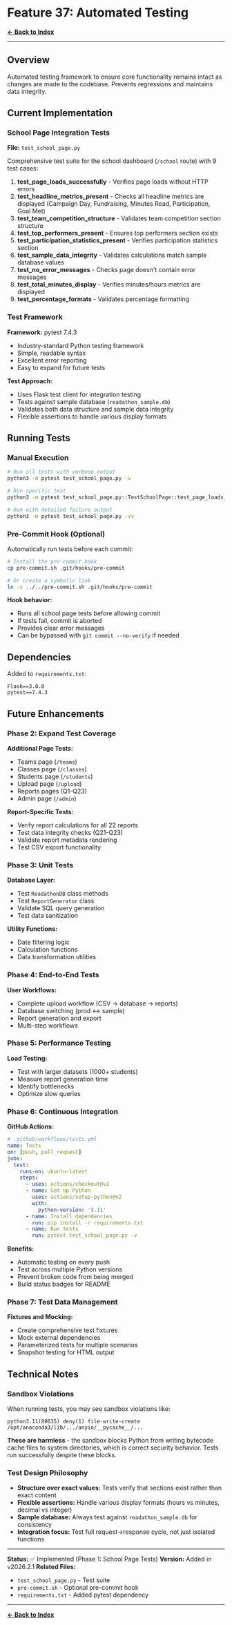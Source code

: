 # Feature 37: Automated Testing

**[← Back to Index](../00-INDEX.md)**

---

## Overview

Automated testing framework to ensure core functionality remains intact as changes are made to the codebase. Prevents regressions and maintains data integrity.

## Current Implementation

### School Page Integration Tests

**File:** `test_school_page.py`

Comprehensive test suite for the school dashboard (`/school` route) with 9 test cases:

1. **test_page_loads_successfully** - Verifies page loads without HTTP errors
2. **test_headline_metrics_present** - Checks all headline metrics are displayed (Campaign Day, Fundraising, Minutes Read, Participation, Goal Met)
3. **test_team_competition_structure** - Validates team competition section structure
4. **test_top_performers_present** - Ensures top performers section exists
5. **test_participation_statistics_present** - Verifies participation statistics section
6. **test_sample_data_integrity** - Validates calculations match sample database values
7. **test_no_error_messages** - Checks page doesn't contain error messages
8. **test_total_minutes_display** - Verifies minutes/hours metrics are displayed
9. **test_percentage_formats** - Validates percentage formatting

### Test Framework

**Framework:** pytest 7.4.3
- Industry-standard Python testing framework
- Simple, readable syntax
- Excellent error reporting
- Easy to expand for future tests

**Test Approach:**
- Uses Flask test client for integration testing
- Tests against sample database (`readathon_sample.db`)
- Validates both data structure and sample data integrity
- Flexible assertions to handle various display formats

## Running Tests

### Manual Execution

```bash
# Run all tests with verbose output
python3 -m pytest test_school_page.py -v

# Run specific test
python3 -m pytest test_school_page.py::TestSchoolPage::test_page_loads_successfully -v

# Run with detailed failure output
python3 -m pytest test_school_page.py -vv
```

### Pre-Commit Hook (Optional)

Automatically run tests before each commit:

```bash
# Install the pre-commit hook
cp pre-commit.sh .git/hooks/pre-commit

# Or create a symbolic link
ln -s ../../pre-commit.sh .git/hooks/pre-commit
```

**Hook behavior:**
- Runs all school page tests before allowing commit
- If tests fail, commit is aborted
- Provides clear error messages
- Can be bypassed with `git commit --no-verify` if needed

## Dependencies

Added to `requirements.txt`:
```
Flask==3.0.0
pytest==7.4.3
```

## Future Enhancements

### Phase 2: Expand Test Coverage

**Additional Page Tests:**
- Teams page (`/teams`)
- Classes page (`/classes`)
- Students page (`/students`)
- Upload page (`/upload`)
- Reports pages (Q1-Q23)
- Admin page (`/admin`)

**Report-Specific Tests:**
- Verify report calculations for all 22 reports
- Test data integrity checks (Q21-Q23)
- Validate report metadata rendering
- Test CSV export functionality

### Phase 3: Unit Tests

**Database Layer:**
- Test `ReadathonDB` class methods
- Test `ReportGenerator` class
- Validate SQL query generation
- Test data sanitization

**Utility Functions:**
- Date filtering logic
- Calculation functions
- Data transformation utilities

### Phase 4: End-to-End Tests

**User Workflows:**
- Complete upload workflow (CSV → database → reports)
- Database switching (prod ↔ sample)
- Report generation and export
- Multi-step workflows

### Phase 5: Performance Testing

**Load Testing:**
- Test with larger datasets (1000+ students)
- Measure report generation time
- Identify bottlenecks
- Optimize slow queries

### Phase 6: Continuous Integration

**GitHub Actions:**
```yaml
# .github/workflows/tests.yml
name: Tests
on: [push, pull_request]
jobs:
  test:
    runs-on: ubuntu-latest
    steps:
      - uses: actions/checkout@v2
      - name: Set up Python
        uses: actions/setup-python@v2
        with:
          python-version: '3.11'
      - name: Install dependencies
        run: pip install -r requirements.txt
      - name: Run tests
        run: pytest test_school_page.py -v
```

**Benefits:**
- Automatic testing on every push
- Test across multiple Python versions
- Prevent broken code from being merged
- Build status badges for README

### Phase 7: Test Data Management

**Fixtures and Mocking:**
- Create comprehensive test fixtures
- Mock external dependencies
- Parameterized tests for multiple scenarios
- Snapshot testing for HTML output

## Technical Notes

### Sandbox Violations

When running tests, you may see sandbox violations like:
```
python3.11(80635) deny(1) file-write-create
/opt/anaconda3/lib/.../anyio/__pycache__/...
```

**These are harmless** - the sandbox blocks Python from writing bytecode cache files to system directories, which is correct security behavior. Tests run successfully despite these blocks.

### Test Design Philosophy

- **Structure over exact values:** Tests verify that sections exist rather than exact content
- **Flexible assertions:** Handle various display formats (hours vs minutes, decimal vs integer)
- **Sample database:** Always test against `readathon_sample.db` for consistency
- **Integration focus:** Test full request→response cycle, not just isolated functions

---

**Status:** ✅ Implemented (Phase 1: School Page Tests)
**Version:** Added in v2026.2.1
**Related Files:**
- `test_school_page.py` - Test suite
- `pre-commit.sh` - Optional pre-commit hook
- `requirements.txt` - Added pytest dependency

---

**[← Back to Index](../00-INDEX.md)**
